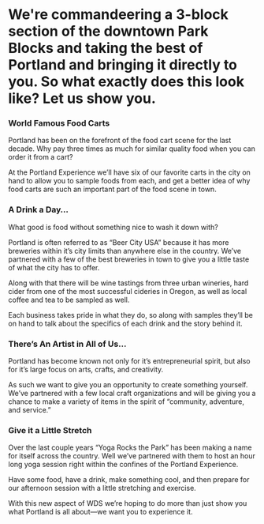 # We're commandeering a 3-block section of the downtown Park Blocks and taking the best of Portland and bringing it directly to you. So what exactly does this look like? Let us show you.

<div class="zig-zags_blue"></div>

### World Famous Food Carts

Portland has been on the forefront of the food cart scene for the last decade. Why pay three times as much for similar quality food when you can order it from a cart?

At the Portland Experience we’ll have six of our favorite carts in the city on hand to allow you to sample foods from each, and get a better idea of why food carts are such an important part of the food scene in town.

<div class="line-canvas"></div>

### A Drink a Day…

What good is food without something nice to wash it down with?

Portland is often referred to as “Beer City USA” because it has more breweries within it’s city limits than anywhere else in the country. We’ve partnered with a few of the best breweries in town to give you a little taste of what the city has to offer.

Along with that there will be wine tastings from three urban wineries, hard cider from one of the most successful cideries in Oregon, as well as local coffee and tea to be sampled as well.

Each business takes pride in what they do, so along with samples they’ll be on hand to talk about the specifics of each drink and the story behind it.

<div class="line-canvas"></div>

### There’s An Artist in All of Us…

Portland has become known not only for it’s entrepreneurial spirit, but also for it’s large focus on arts, crafts, and creativity.

As such we want to give you an opportunity to create something yourself. We’ve partnered with a few local craft organizations and will be giving you a chance to make a variety of items in the spirit of “community, adventure, and service.”

<div class="line-canvas"></div>

### Give it a Little Stretch

Over the last couple years “Yoga Rocks the Park” has been making a name for itself across the country. Well we’ve partnered with them to host an hour long yoga session right within the confines of the Portland Experience.  

Have some food, have a drink, make something cool, and then prepare for our afternoon session with a little stretching and exercise.

With this new aspect of WDS we’re hoping to do more than just show you what Portland is all about—we want you to experience it.
